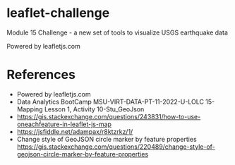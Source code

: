 # leaflet-challenge
Module 15 Challenge - a new set of tools to visualize USGS earthquake data

Powered by leafletjs.com

# References
- Powered by leafletjs.com
- Data Analytics BootCamp MSU-VIRT-DATA-PT-11-2022-U-LOLC 15-Mapping Lesson 1, Activity 10-Stu_GeoJson
- https://gis.stackexchange.com/questions/243831/how-to-use-oneachfeature-in-leaflet-js-map
- https://jsfiddle.net/adampax/r8ktzrkz/1/
- Change style of GeoJSON circle marker by feature properties https://gis.stackexchange.com/questions/220489/change-style-of-geojson-circle-marker-by-feature-properties